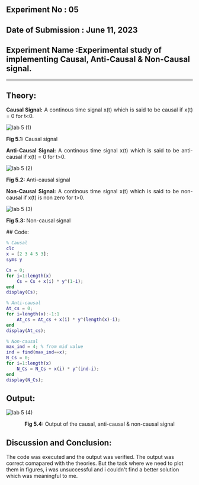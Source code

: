 ## Experiment No : 05

## Date of Submission : June 11, 2023

## Experiment Name :Experimental study of implementing Causal, Anti-Causal & Non-Causal signal.

---

## Theory:
<p style="text-align: justify">
  <strong>Causal Signal:</strong> A continous time signal x(t) which is said to be causal if x(t) = 0 for t<0.
                                                                                                               
  ![lab 5 (1)](https://github.com/Masum-1810009/DSP-Lab-Reports/assets/90197507/d3a0f7b0-b308-42c9-a172-685a6f03567b)                                       
</p>
<strong>Fig 5.1:</strong> Causal signal


  
  
<p style="text-align: justify">
  <strong>Anti-Causal Signal:</strong> A continous time signal x(t) which is said to be anti-causal if x(t) = 0 for t>0.
  
</p>


![lab 5 (2)](https://github.com/Masum-1810009/DSP-Lab-Reports/assets/90197507/c909cf95-d64f-4122-ba9e-1b946394f3e1)

<p>
  <strong>Fig 5.2:</strong> Anti-causal signal
  </p>
<p style="text-align: justify">
  <strong>Non-Causal Signal:</strong> A continous time signal x(t) which is said to be non-causal if x(t) is non zero for t>0.
</p>


![lab 5 (3)](https://github.com/Masum-1810009/DSP-Lab-Reports/assets/90197507/31e4ca35-39b0-46bd-a0f0-796623929d8b)


<p>
  <strong>Fig 5.3:</strong> Non-causal signal
  </p>
## Code:

```matlab
% Causal 
clc
x = [2 3 4 5 3];
syms y

Cs = 0;
for i=1:length(x)
    Cs = Cs + x(i) * y^(1-i);
end
display(Cs);

% Anti-causal
At_cs = 0;
for i=length(x):-1:1
    At_cs = At_cs + x(i) * y^(length(x)-i);
end
display(At_cs);

% Non-causal
max_ind = 4; % from mid value
ind = find(max_ind==x);
N_Cs = 0;
for i=1:length(x)
    N_Cs = N_Cs + x(i) * y^(ind-i);
end
display(N_Cs);
```

## Output:

![lab 5 (4)](https://github.com/Masum-1810009/DSP-Lab-Reports/assets/90197507/0bcd95d0-8ba8-4670-b7aa-bf8f89dd009e)


<p style = "text-align: center">
  <strong>Fig 5.4:</strong> Output of the causal, anti-causal & non-causal signal
</p>



## Discussion and Conclusion:

<p style="text-align: justify">

The code was executed and the output was verified. The output was correct comapared with the theories. But the task where we need to plot them in figures, i was unsuccessful and i couldn't find a better solution which was meaningful to me.

</p>

